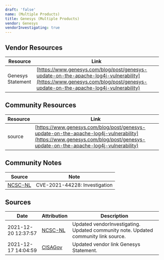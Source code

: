 ```yaml
---
draft: 'false'
name: (Multiple Products)
title: Genesys (Multiple Products)
vendor: Genesys
vendorInvestigating: true
---
```


## Vendor Resources
| Resource | Link |
| --- | --- |
| Genesys Statement | [https://www.genesys.com/blog/post/genesys-update-on-the-apache-log4j-vulnerability](https://www.genesys.com/blog/post/genesys-update-on-the-apache-log4j-vulnerability) |

## Community Resources
| Resource | Link |
| --- | --- |
| source | [https://www.genesys.com/blog/post/genesys-update-on-the-apache-log4j-vulnerability](https://www.genesys.com/blog/post/genesys-update-on-the-apache-log4j-vulnerability) |

## Community Notes
| Source | Note |
| --- | --- |
| [NCSC-NL](https://github.com/NCSC-NL/log4shell/blob/main/software/README.md) | CVE-2021-44228: Investigation </ul> |

## Sources
| Date | Attribution | Description |
| --- | --- | --- |
| 2021-12-20 12:37:57 | [NCSC-NL](https://github.com/NCSC-NL/log4shell/blob/main/software/README.md) | Updated vendorInvestigating. Updated community note. Updated community link source.  |
| 2021-12-17 14:04:59 | [CISAGov](https://raw.githubusercontent.com/cisagov/log4j-affected-db/develop/README.md) | Updated vendor link Genesys Statement.  |
